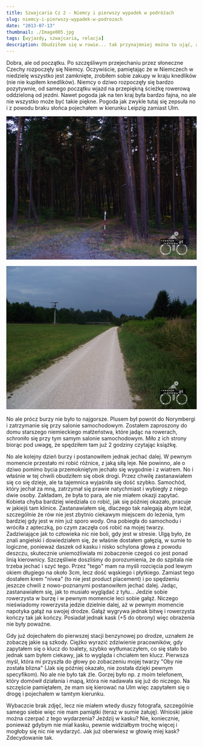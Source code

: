 ```yaml
---
title: Szwajcaria Cz 2 - Niemcy i pierwszy wypadek w podróżach
slug: niemcy-i-pierwszy-wypadek-w-podrozach
date: "2013-07-13"
thumbnail: ./Image005.jpg
tags: [wyjazdy, szwajcaria, relacja]
description: Obudziłem się w rowie... tak przynajmniej można to ująć, ale pierwszy raz w życiu doświadczyłem, co to znaczy stracić świadomość na chwilę. No ale tak obudziłem się w rowie.
---
```


Dobra, ale od początku. Po szczęśliwym przejechaniu przez słoneczne Czechy rozpoczęły się Niemcy. Oczywiście, pamiętając że w Niemczech w niedzielę wszystko jest zamknięte, zrobiłem sobie zakupy w kraju knedlików (nie nie kupiłem knedlików). Niemcy o dziwo rozpoczęły się bardzo pozytywnie, od samego początku wjazd na przepiękną ścieżkę rowerową oddzieloną od jezdni. Nawet pogoda jak na ten kraj była bardzo fajna, no ale nie wszystko może być takie piękne. Pogoda jak zwykle tutaj się zepsuła no i z powodu braku słońca pojechałem w kierunku Leipzig zamiast Ulm. 

![image](./Image004.jpg)

![image](./Image006.jpg)

No ale prócz burzy nie było to najgorsze. Plusem był powrót do Norymbergi i zatrzymanie się przy salonie samochodowym. Zostałem zaproszony do domu starszego niemieckiego małżeństwa, które jadąc na rowerach, schroniło się przy tym samym salonie samochodowym. Miło z ich strony biorąc pod uwagę, że spędziłem tam już 2 godziny czytając książkę.

No ale kolejny dzień burzy i postanowiłem jednak jechać dalej. W pewnym momencie przestało mi robić różnice, z jaką siłą leje. Nie powinno, ale o dziwo pomimo bycia przemokniętym jechało się wygodnie i z wiatrem. No i właśnie w tej chwili obudziłem się obok drogi. Przez chwilę zastanawiałem się co się dzieje, ale ta tajemnica wyjaśniła się dość szybko. Samochód, który jechał za mną, zatrzymał się prawie natychmiast i wybiegły z niego dwie osoby. Zakładam, że była to para, ale nie miałem okazji zapytać. Kobieta chyba bardziej wiedziała co robić, jak się później okazało, pracuje w jakiejś tam klinice. Zastanawiałem się, dlaczego tak nalegają abym leżał, szczególnie że rów nie jest zbytnio ciekawym miejscem do leżenia, tym bardziej gdy jest w nim już sporo wody. Ona pobiegła do samochodu i wróciła z apteczką, po czym zaczęła coś robić na mojej twarzy. Zadziwiające jak to człowieka nic nie boli, gdy jest w stresie. Ulgą było, że znali angielski i dowiedziałem się, że właśnie dostałem gałęzią, w sumie to logiczne, ponieważ daszek od kasku i nisko schylona głowa z powodu deszczu, skutecznie uniemożliwiała mi zobaczenie czegoś co jest ponad linią kierownicy. Szczęśliwie doszliśmy do porozumienia, że do szpitala nie trzeba jechać i szyć tego. Przez "tego" mam na myśli rozcięcia pod lewym okiem długiego na około 3cm, lecz dość wąskiego i płytkiego. Zamiast tego dostałem krem "nivea" (to nie jest product placement) i po spędzeniu jeszcze chwili z nowo-poznanymi postanowiłem jechać dalej. Jadąc, zastanawiałem się, jak to musiało wyglądać z tyłu... Jedzie sobie rowerzysta w burzę i w pewnym momencie leci sobie gałąź. Niczego nieświadomy rowerzysta jedzie dzielnie dalej, aż w pewnym momencie napotyka gałąź na swojej drodze. Gałąź wygrywa jednak bitwę i rowerzysta kończy tak jak kończy. Posiadał jednak kask (+5 do obrony) więc obrażenia nie były poważne.

Gdy już dojechałem do pierwszej stacji benzynowej po drodze, uznałem że zobaczę jakie są szkody. Ciężko wyrazić zdziwienie pracowników, gdy zapytałem się o klucz do toalety, szybko wytłumaczyłem, co się stało bo jednak sam byłem ciekawy, jak to wygląda i chciałem ten klucz. Pierwsza myśl, która mi przyszła do głowy po zobaczeniu mojej twarzy "Oby nie została blizna" (Jak się później okazało, nie została dzięki pewnym specyfikom). No ale nie było tak źle. Gorzej było np. z moim telefonem, który domówił działania i mapą, która nie nadawała się już do niczego. Na szczęście pamiętałem, że mam się kierować na Ulm więc zapytałem się o drogę i pojechałem w tamtym kierunku.

Wybaczcie brak zdjęć, lecz nie miałem wtedy duszy fotografa, szczególnie samego siebie więc nie mam pamiątki (teraz w sumie żałuję). Wnioski jakie można czerpać z tego wydarzenia? Jeździj w kasku? Nie, koniecznie, ponieważ gdybym nie miał kasku, pewnie widziałbym trochę więcej i mogłoby się nic nie wydarzyć. Jak już oberwiesz w głowię miej kask? Zdecydowanie tak.